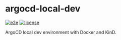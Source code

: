 # argocd-local-dev

[![e2e](https://github.com/atrakic/argocd-local-dev/workflows/e2e/badge.svg)](https://github.com/atrakic/argocd-local-dev/actions)
[![license](https://img.shields.io/github/license/atrakic/argocd-local-dev.svg)](https://github.com/atrakic/argocd-local-dev/blob/main/LICENSE)

ArgoCD local dev environment with Docker and KinD.
